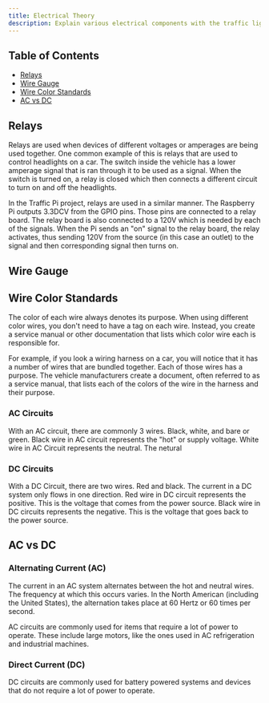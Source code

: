 ```yaml
---
title: Electrical Theory
description: Explain various electrical components with the traffic light.
---
```


## Table of Contents

* [Relays](#relays)
* [Wire Gauge](#wire-gauge)
* [Wire Color Standards](#wire-color-standards)
* [AC vs DC](#ac-vs-dc)

## Relays

Relays are used when devices of different voltages or amperages are being used together. One common example
of this is relays that are used to control headlights on a car. The switch inside the vehicle has a lower 
amperage signal that is ran through it to be used as a signal. When the switch is turned on, a relay is closed 
which then connects a different circuit to turn on and off the headlights.

In the Traffic Pi project, relays are used in a similar manner. The Raspberry Pi outputs 3.3DCV from the 
GPIO pins. Those pins are connected to a relay board. The relay board is also connected to a 120V which is 
needed by each of the signals. When the Pi sends an "on" signal to the relay board, the relay activates, thus
sending 120V from the source (in this case an outlet) to the signal and then corresponding signal then
turns on.

## Wire Gauge

## Wire Color Standards

The color of each wire always denotes its purpose. When using different color wires, you don't need to 
have a tag on each wire. Instead, you create a service manual or other documentation that lists which 
color wire each is responsible for.

For example, if you look a wiring harness on a car, you will notice that it has a number of wires that are 
bundled together. Each of those wires has a purpose. The vehicle manufacturers create a document, often 
referred to as a service manual, that lists each of the colors of the wire in the harness and their purpose.

### AC Circuits

With an AC circuit, there are commonly 3 wires. Black, white, and bare or green. 
Black wire in AC circuit represents the "hot" or supply voltage.
White wire in AC Circuit represents the neutral. The netural 

### DC Circuits

With a DC Circuit, there are two wires. Red and black. The current in a DC system only flows in one 
direction. 
Red wire in DC circuit represents the positive. This is the voltage that comes from the power source.
Black wire in DC circuits represents the negative. This is the voltage that goes back to the power source.

## AC vs DC

### Alternating Current (AC)

The current in an AC
system alternates between the hot and neutral wires. The frequency at which this occurs varies. In the
North American (including the United States), the alternation takes place at 60 Hertz or 60 times per second.

AC circuits are commonly used for items that require a lot of power to operate. These include large motors, 
like the ones used in AC refrigeration and industrial machines.

### Direct Current (DC)

DC circuits are commonly used for battery powered systems and devices that do not require a lot of power 
to operate.
